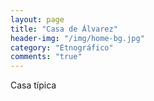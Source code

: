 ```yaml
---
layout: page
title: "Casa de Álvarez"
header-img: "/img/home-bg.jpg"
category: "Etnográfico"
comments: "true"
---
```



Casa típica





